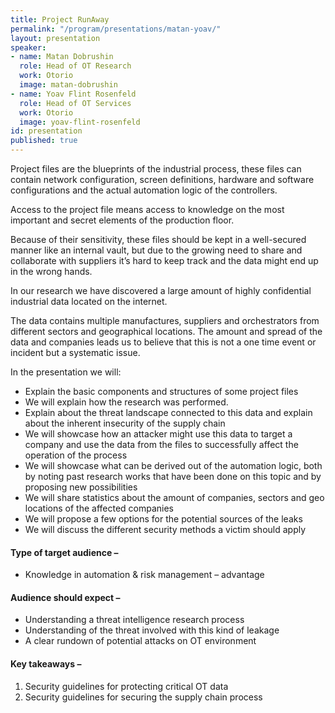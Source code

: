 ```yaml
---
title: Project RunAway
permalink: "/program/presentations/matan-yoav/"
layout: presentation
speaker:
- name: Matan Dobrushin
  role: Head of OT Research
  work: Otorio
  image: matan-dobrushin
- name: Yoav Flint Rosenfeld
  role: Head of OT Services
  work: Otorio
  image: yoav-flint-rosenfeld
id: presentation
published: true
---
```


Project files are the blueprints of the industrial process, these files can contain network configuration, screen definitions, hardware and software configurations and the actual automation logic of the controllers.

Access to the project file means access to knowledge on the most important and secret elements of the production floor.

Because of their sensitivity, these files should be kept in a well-secured manner like an internal vault, but due to the growing need to share and collaborate with suppliers it’s hard to keep track and the data might end up in the wrong hands.

In our research we have discovered a large amount of highly confidential industrial data located on the internet.

The data contains multiple manufactures, suppliers and orchestrators from different sectors and geographical locations. The amount and spread of the data and companies leads us to believe that this is not a one time event or incident but a systematic issue. 

In the presentation we will:
* Explain the basic components and structures of some project files
* We will explain how the research was performed.
* Explain about the threat landscape connected to this data and explain about the inherent insecurity of the supply chain
* We will showcase how an attacker might use this data to target a company and use the data from the files to successfully affect the operation of the process
* We will showcase what can be derived out of the automation logic, both by noting past research works that have been done on this topic and by proposing new possibilities
* We will share statistics about the amount of companies, sectors and geo locations of the affected companies
* We will propose a few options for the potential sources of the leaks
* We will discuss the different security methods a victim should apply

#### Type of target audience –
* Knowledge in automation & risk management – advantage

#### Audience should expect –
* Understanding a threat intelligence research process
* Understanding of the threat involved with this kind of leakage
* A clear rundown of potential attacks on OT environment

#### Key takeaways –
1. Security guidelines for protecting critical OT data
2. Security guidelines for securing the supply chain process